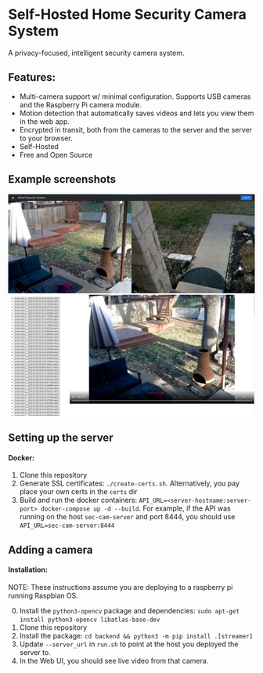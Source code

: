 # Self-Hosted Home Security Camera System

A privacy-focused, intelligent security camera system.

## Features:
- Multi-camera support w/ minimal configuration. Supports USB cameras and the Raspberry Pi camera module.
- Motion detection that automatically saves videos and lets you view them in the web app.
- Encrypted in transit, both from the cameras to the server and the server to your browser.
- Self-Hosted
- Free and Open Source

## Example screenshots

![](docs/Live_Video_Example.png)
![](docs/Replay_Example.png)

## Setting up the server

#### Docker:
1. Clone this repository
2. Generate SSL certificates: `./create-certs.sh`. Alternatively, you pay place your own certs in the `certs` dir
3. Build and run the docker containers: `API_URL=<server-hostname:server-port> docker-compose up -d --build`. 
For example, if the API was running on the host `sec-cam-server` and port 8444, you should use `API_URL=sec-cam-server:8444`

## Adding a camera

#### Installation:

NOTE: These instructions assume you are deploying to a raspberry pi running Raspbian OS.

0. Install the `python3-opencv` package and dependencies: `sudo apt-get install python3-opencv libatlas-base-dev`
1. Clone this repository
2. Install the package: `cd backend && python3 -m pip install .[streamer]`
3. Update `--server_url` in `run.sh` to point at the host you deployed the server to.
4. In the Web UI, you should see live video from that camera.
